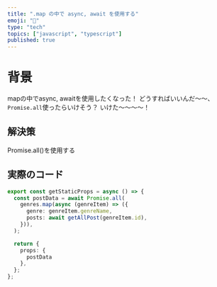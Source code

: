 ```yaml
---
title: ".map の中で async, await を使用する"
emoji: "🗿"
type: "tech"
topics: ["javascript", "typescript"]
published: true
---
```


# 背景
mapの中でasync, awaitを使用したくなった！
どうすればいいんだ〜〜、`Promise.all`使ったらいけそう？
いけた〜〜〜〜！

## 解決策
Promise.all()を使用する

## 実際のコード
```ts:hoge.ts
export const getStaticProps = async () => {
  const postData = await Promise.all(
    genres.map(async (genreItem) => ({
      genre: genreItem.genreName,
      posts: await getAllPost(genreItem.id),
    })),
  );

  return {
    props: {
      postData
    },
  };
};
```